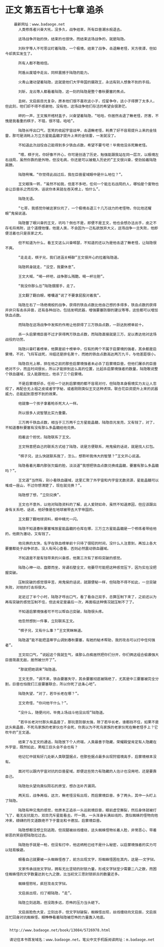 # 正文 第五百七十七章 追杀
        最新网址：www.badaoge.net
          人类修炼者兴奋大吼，没多久，战争结束，所有巨兽潮水般退去。
      
          这场战争开始的快，结束的也很快，而结束这场战争的，就是陆隐。
      
          刘秋宇等人不可思议盯着陆隐，一个极境，结束了战争，击退鳅老怪，天方夜谭，但如今却真实发生了。
      
          所有人都不敢相信。
      
          阿盾从废墟中走出，同样震撼于陆隐的能力。
      
          火青山激动望着陆隐，这就是他们大宇帝国的摄政王，永远有别人想象不到的手段。
      
          刘斩，龙云等人都看着陆隐，这一刻的陆隐是整个春秋要塞的焦点。
      
          丑树，文启辰目光复杂，原本他们很不喜欢这小子，焢星争夺，这小子得罪了太多人，但此刻，他们却不得不感谢他，没有他，这场战争他们存活的希望会很渺茫。
      
          砰的一声，王文推开棺材盖子，兴奋望着陆隐，“哈哈，你居然击退了鳅老怪，厉害，不愧是我看重的棋子，不错，很不错，哈哈”。
      
          陆隐长呼出口气，苦笑的收起宇宙战甲，击退鳅老怪，耗费了好不容易提升上来的金钱雷，那可是消耗上万立方星能晶髓才提升上来的金钱雷，一发就没了。
      
          不知道此次战役自己能得到多少铁血点数，希望不要亏吧！毕竟他没杀死鳅老怪。
      
          “喂，棋子兄，你好像不开心，你可是创造了历史，勉强能跟我站在同一层次，以极境左右战局，虽然你靠的是外物，但没毛病，你还是可以被载入历史的”王文很兴奋，使劲拍着陆隐肩膀。
      
          陆隐咧嘴，“你觉得此战过后，我在巨兽星域眼中是什么地位？”。
      
          王文眼珠一转，“虽然不如我，但差不多吧，任何一个能左右战局的人，哪怕是个废物也会让巨兽杀之而后快，话说你本来就在吞天榜上，怕什么”。
      
          陆隐无语。
      
          “七哥，我感觉你被这家伙坑了，一个极境击退三十几万战力的老怪物，你比他还耀眼”鬼侯说道。
      
          陆隐瞥了眼兴奋的王文，坑吗？倒也不是，即便不是王文，他也会想办法出手，皮之不存毛将焉附，这个道理他懂，他是人类，不会因为一己私欲放弃大义，这场战争一旦失败，他即便活着也只是丧家之犬。
      
          但不知道为什么，看王文这么兴奋嘚瑟，不知道的还以为是他击退了鳅老怪，让陆隐很不爽。
      
          “走走走，棋子兄，我们进涵关畅聊”王文很开心的拉着陆隐道。
      
          陆隐转身就走，“没空，我要休息”。
      
          王文大喊，“喝一杯吧，战争那么残酷，喝一杯壮胆”。
      
          “我没你那么怂”陆隐摆摆手，走了。
      
          王文翻了翻白眼，嘟囔道“说了不要拿屁股对着我”。
      
          陆隐左右了一场绝境般的战争，获得的铁血点数比他自己想的多得多，铁血点数的获得并非只有击杀异兽，还有各种战功，包括发明武器，增强要塞防御的建议等等，这些都可以增加铁血点数。
      
          而陆隐在这场战争中发挥的作用让他获得了三万铁血点数，一跃达到榜单前十。
      
          杀一头启蒙境巨兽不过才获得两万铁血点数，而陆隐直接就是三万，足以表达他对这场战役的功劳。
      
          陆隐兴奋盯着榜单，他算是前十榜单中，仅有的两个不属于启蒙境的强者，其余都是启蒙境，不对，飞将军战死，冷姐还是排名第十，而她的铁血点数高达两万九千，与他差距很小。
      
          陆隐目光上移，排在他之前的那些启蒙境强者未必杀了启蒙境巨兽，但他们屠杀的巨兽绝对不少，而且时间很长，所以才能排到这么高的位置，比起杀启蒙境强者的数量，陆隐敢说整个铁血疆域，没人能跟他比，他杀了三个启蒙境。
      
          不是启蒙境好杀，任何一个达到启蒙境的都不容易对付，但陆隐本身极境实力太让人忽视了，再配合无上祖之皮或者宇字秘，或者刚刚类似王文这种诱饵，联合花巨资提升上来的武器威力，总能起到意想不到的效果。
      
          他就像一个孩子拿着枪杀死大人一样。
      
          所以很多人说智慧比实力重要。
      
          三万两千铁血点数，相当于三万两千立方星能晶髓，陆隐目光发亮，又有钱了，对了，不知道春秋要塞有没有那么多晶髓给他兑换。
      
          抱着这个担忧，陆隐联系了王文。
      
          王文特意把自己的联系方式给了陆隐，说是方便联系，用鬼侯的话说，就是找人扛包。
      
          “棋子兄，这么快就联系我了，怎么，想聆听我伟大的智慧？”王文开心说道。
      
          陆隐看着光幕内那张欠扁的脸，淡淡道“我想把铁血点数兑换成晶髓，要塞有那么多晶髓吗？”。
      
          王文道“当然有，别小看铁血疆域，这里汇聚了外宇宙和内宇宙无数资源，星能晶髓可以堆成一座山，不过你想清楚了，现在就兑换？”。
      
          陆隐想了想，“立刻兑换”。
      
          王文也不意外，以他对陆隐资料的了解，此人爱财如命，虽然不知道原因，但应该跟出身有关系吧，话说，他好像是在地球被带去大宇帝国的。
      
          王文翻了翻地球资料，眼中精光一闪。
      
          陆隐不知道春秋要塞堆放星能晶髓的仓库在哪，三万立方星能晶髓是一个修炼者带给他的，他颇为激动，又有钱了。
      
          他兑换的太快，名字在铁血榜单前十只待了很短的时间，没什么人注意到，再加上各大要塞都处于战争状态，没人有闲心查看，否则必然震动铁血疆域。
      
          不知道是不是有钱带来的兴奋感，他第三次有了即将突破的感觉。
      
          陆隐心神一动，盘膝而坐，背诵石壁全文，他要尽可能把这种感觉压下，因为实在没把握突破。
      
          压制突破的感觉很辛苦，用鬼侯的话说，就跟便秘一样，但陆隐不得不如此，一旦突破失败，对他的打击将很大。
      
          足足过了半个小时，陆隐才呼出口气，看了看自己双手，总算压制下来了，之前还以为再有突破的感觉压制不住，但这肯定是最后一次，再面临这种情况就压制不了了。
      
          不知道启蒙境强者可不可以帮自己突破，陆隐很头疼。
      
          他忽然想到一件事，立刻联系王文。
      
          “棋子兄，又有什么事？”王文笑眯眯道。
      
          陆隐道“能不能把温蒂宇山调到春秋要塞，有她的秘术帮助，我的攻击可以打中任何强者”。
      
          王文叹口气，“说起这个我就生气，谁那么白痴居然把你们分开，你们俩这组合偷袭强大巨兽简直无敌，居然被分开了”。
      
          “那就把她调来”陆隐道。
      
          王文无奈，“调不来，铁血要塞失守，其余要塞彻底被隔绝了，尤其是中三要塞被完全分割，巨兽也怕我们三座要塞联合，所以你死了这条心吧”。
      
          陆隐失望，“对了，若华长老在哪？”。
      
          王文奇怪，“你问他干什么？”。
      
          “没什么，随便问问，毕竟上场战斗他没出现”陆隐道。
      
          “若华长老对付那头紫晶兽了，那玩意防御太强，除了若华长老，谁都挡不住，如果不是这头紫晶兽，不死鸟家族的老家伙也不会死，你真以为不死鸟家族的老家伙死在鳅老怪手上？它吹牛的”王文道。
      
          结束了与王文的通话，陆隐放下个人终端，人类最善于隐藏，荣耀殿堂肯定有人隐藏在外宇宙，既然如此，黑暗三巨头会不会也有？
      
          他记忆中就有好几处新人类联盟据点，但那些据点最多出现狩猎境高手，启蒙境根本没有。
      
          面对可以跟内宇宙对抗的巨兽星域，即便这些势力有隐藏的人估计也没用吧，还是要靠自己。
      
          陆隐抬头望向类似陨石的原宝，想办法补齐漏洞。
      
          两天后，战争再临，这次，鳅老怪没有出现，而启蒙境巨兽，多了两头，其中一头盯上了陆隐。
      
          陆隐有种见鬼的感觉，他原本正追杀一头巡航境巨兽，眼前虚空撕裂，然后身体就被打飞了，毫无反抗能力，双目充斥星能看去，吓一跳，一头浑身长满丝线的，类似蜘蛛的怪物向他冲来，磅礴的符文道数绝不下于雷龙和卡德加，启蒙境巨兽。
      
          陆隐想都没想立刻逃跑，但双腿被丝线缠绕，这头蜘蛛怪物长着人脸，非常恶心，带着邪恶的笑容把陆隐拉过去。
      
          陆隐抬手就是一枪，但没有打中，他这柄枪已经不是什么秘密，以启蒙境强者的实力可以轻易躲避。
      
          眼看自己就要被一头蜘蛛怪吞了，前方出现文字，将蜘蛛怪困在其内，这是——文字狱。
      
          文家传承战技文字狱，拥有无比坚韧的封锁力量，形成文字狱至少需要二八之数，而困住蜘蛛怪的文字数量达到七九之数，比当初文三思封锁妖古的数量还多。
      
          蜘蛛怪怒吼，疯狂攻击文字狱。
      
          文启辰出现，扫了眼陆隐，“走”。
      
          陆隐立刻逃跑，但没跑多远，恐怖的压力当头砸下。
      
          文启辰脸色大变，立刻出手，但文字狱破裂，蜘蛛怪出现，丝线缠绕向文启辰，文启辰连忙回身对抗蜘蛛怪，眼睁睁看着陆隐被恐怖的力量轰入地底。
      
      
      http://www.badaoge.net/book/13084/5726978.html
      
      请记住本书首发域名：www.badaoge.net。笔尖中文手机版阅读网址：m.badaoge.net